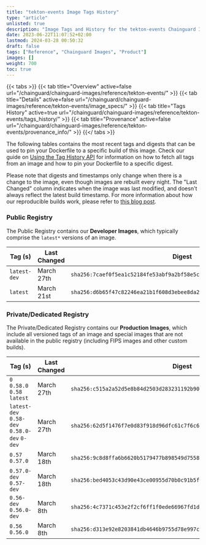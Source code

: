 ```yaml
---
title: "tekton-events Image Tags History"
type: "article"
unlisted: true
description: "Image Tags and History for the tekton-events Chainguard Image"
date: 2023-06-22T11:07:52+02:00
lastmod: 2024-03-28 00:50:32
draft: false
tags: ["Reference", "Chainguard Images", "Product"]
images: []
weight: 700
toc: true
---
```


{{< tabs >}}
{{< tab title="Overview" active=false url="/chainguard/chainguard-images/reference/tekton-events/" >}}
{{< tab title="Details" active=false url="/chainguard/chainguard-images/reference/tekton-events/image_specs/" >}}
{{< tab title="Tags History" active=true url="/chainguard/chainguard-images/reference/tekton-events/tags_history/" >}}
{{< tab title="Provenance" active=false url="/chainguard/chainguard-images/reference/tekton-events/provenance_info/" >}}
{{</ tabs >}}

The following tables contains the most recent tags and digests that can be used to pin your Dockerfile to a specific build of this image. Check our guide on [Using the Tag History API](/chainguard/chainguard-images/using-the-tag-history-api/) for information on how to fetch all tags from an image and how to pin your Dockerfile to a specific digest.

Please note that digests and timestamps only change when there is a change to the image, even though images are rebuilt every night. The "Last Changed" column indicates when the image was last modified, and doesn't always reflect the latest build timestamp. For more information about how our reproducible builds work, please refer to [this blog post](https://www.chainguard.dev/unchained/reproducing-chainguards-reproducible-image-builds).

### Public Registry
The Public Registry contains our **Developer Images**, which typically comprise the `latest*` versions of an image.

| Tag (s)       | Last Changed | Digest                                                                    |
|---------------|--------------|---------------------------------------------------------------------------|
|  `latest-dev` | March 27th   | `sha256:7caef0f5ea1c52184fe53abf9a2bf58e5c3569e6316e75d318640b1cf6705f9f` |
|  `latest`     | March 21st   | `sha256:d6b65f47c82246ea21b1f608d3ebee8da22581a7ac3620ff1682d836d112747e` |


### Private/Dedicated Registry
The Private/Dedicated Registry contains our **Production Images**, which include all versioned tags of an image and special images that are not available in the public registry (including FIPS images and other custom builds).

| Tag (s)                                       | Last Changed | Digest                                                                    |
|-----------------------------------------------|--------------|---------------------------------------------------------------------------|
|  `0` `0.58.0` `0.58` `latest`                 | March 27th   | `sha256:c515a2a52d5e8b84d2503d283231192b90e626efb13e1db499098bac4feb43c6` |
|  `latest-dev` `0.58-dev` `0.58.0-dev` `0-dev` | March 27th   | `sha256:62d5f1476f7e0d83f918d96dfc61c7f6c6653b89508926abaa701d40f093ccbb` |
|  `0.57` `0.57.0`                              | March 18th   | `sha256:9c8d8ffa6b6620b5179477b898549d7558b6b33191a7684297ffb2562dd4c49b` |
|  `0.57.0-dev` `0.57-dev`                      | March 18th   | `sha256:bed4053c43d90e43ce00955d70b0c91b5f73e85faeb6bc4d5141822a4bfe5097` |
|  `0.56-dev` `0.56.0-dev`                      | March 8th    | `sha256:4c7371c453e2f2cf6ff1f0ede66967fd1d8d4f19f3ba6f78ebcd4f7d4a52df22` |
|  `0.56` `0.56.0`                              | March 8th    | `sha256:d313e92e8203841db4646b9755d78e997c7818ac956b03c25a74736104e321b3` |

